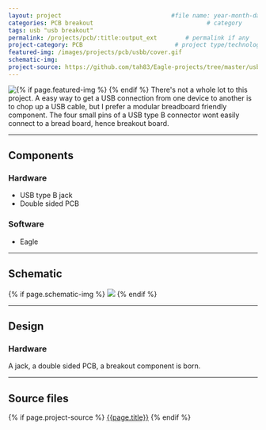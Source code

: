 ```yaml
---
layout: project                               #file name: year-month-day-title.md
categories: PCB breakout                                # category
tags: usb "usb breakout"
permalink: /projects/pcb/:title:output_ext        # permalink if any
project-category: PCB                          # project type/technology used
featured-img: /images/projects/pcb/usbb/cover.gif                                # featured image if any
schematic-img:
project-source: https://github.com/tah83/Eagle-projects/tree/master/usbbreakout                              # sources
---
```


{% if page.featured-img %}
  <img src="{{ page.featured-img }}" class="img-fluid mr-3" style="float:left; max-width:15rem;"/>{% endif %}
There's not a whole lot to this project. A easy way to get a USB connection from one device to another is to chop up a USB cable, but I prefer a modular breadboard friendly component. The four small pins of a USB type B connector wont easily connect to a bread board, hence breakout board.

---
## Components
### Hardware
- USB type B jack
- Double sided PCB

### Software
- Eagle

---
## Schematic
{% if page.schematic-img %}
  <img src="{{ page.schematic-img }}" class="img-fluid"/>
{% endif %}

---
## Design
### Hardware
A jack, a double sided PCB, a breakout component is born.

---
## Source files
{% if page.project-source %}
  <a href="{{ page.project-source }}">{{page.title}}</a>
{% endif %}
